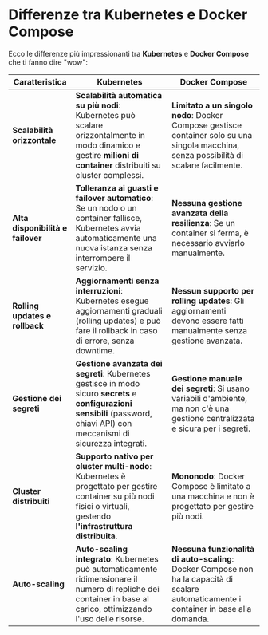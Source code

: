 # Differenze tra Kubernetes e Docker Compose

Ecco le differenze più impressionanti tra **Kubernetes** e **Docker Compose** che ti fanno dire "wow":

| **Caratteristica**                  | **Kubernetes**                              | **Docker Compose**                           |
|-------------------------------------|--------------------------------------------|---------------------------------------------|
| **Scalabilità orizzontale**         | **Scalabilità automatica su più nodi**: Kubernetes può scalare orizzontalmente in modo dinamico e gestire **milioni di container** distribuiti su cluster complessi. | **Limitato a un singolo nodo**: Docker Compose gestisce container solo su una singola macchina, senza possibilità di scalare facilmente. |
| **Alta disponibilità e failover**   | **Tolleranza ai guasti e failover automatico**: Se un nodo o un container fallisce, Kubernetes avvia automaticamente una nuova istanza senza interrompere il servizio. | **Nessuna gestione avanzata della resilienza**: Se un container si ferma, è necessario avviarlo manualmente. |
| **Rolling updates e rollback**      | **Aggiornamenti senza interruzioni**: Kubernetes esegue aggiornamenti graduali (rolling updates) e può fare il rollback in caso di errore, senza downtime. | **Nessun supporto per rolling updates**: Gli aggiornamenti devono essere fatti manualmente senza gestione avanzata. |
| **Gestione dei segreti**            | **Gestione avanzata dei segreti**: Kubernetes gestisce in modo sicuro **secrets** e **configurazioni sensibili** (password, chiavi API) con meccanismi di sicurezza integrati. | **Gestione manuale dei segreti**: Si usano variabili d'ambiente, ma non c'è una gestione centralizzata e sicura per i segreti. |
| **Cluster distribuiti**             | **Supporto nativo per cluster multi-nodo**: Kubernetes è progettato per gestire container su più nodi fisici o virtuali, gestendo **l'infrastruttura distribuita**. | **Mononodo**: Docker Compose è limitato a una macchina e non è progettato per gestire più nodi. |
| **Auto-scaling**                    | **Auto-scaling integrato**: Kubernetes può automaticamente ridimensionare il numero di repliche dei container in base al carico, ottimizzando l'uso delle risorse. | **Nessuna funzionalità di auto-scaling**: Docker Compose non ha la capacità di scalare automaticamente i container in base alla domanda. |


